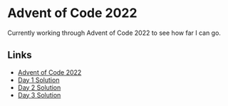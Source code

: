 
# Advent of Code 2022

Currently working through Advent of Code 2022 to see how far I can go.


## Links

 - [Advent of Code 2022](https://adventofcode.com/2022)
 - [Day 1 Solution](https://github.com/scott-hall7/Advent-of-Code-2022/tree/main/Day%201)
 - [Day 2 Solution](https://github.com/scott-hall7/Advent-of-Code-2022/tree/main/Day%202)
 - [Day 3 Solution](https://github.com/scott-hall7/Advent-of-Code-2022/tree/main/Day%203)


